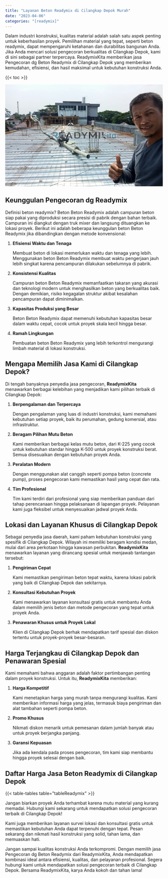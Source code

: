 ```yaml
---
title: "Layanan Beton Readymix di Cilangkap Depok Murah"
date: "2023-04-06"
categories: "[readymix]"
---
```


Dalam industri konstruksi, kualitas material adalah salah satu aspek penting untuk keberhasilan proyek. Pemilihan material yang tepat, seperti beton readymix, dapat mempengaruhi ketahanan dan durabilitas bangunan Anda. Jika Anda mencari solusi pengecoran berkualitas di Cilangkap Depok, kami di sini sebagai partner terpercaya. ReadymixKita memberikan jasa Pengecoran dg Beton Readymix di Cilangkap Depok yang memberikan kemudahan, efisiensi, dan hasil maksimal untuk kebutuhan konstruksi Anda.

{{< toc >}}

![Layanan Beton Readymix di Cilangkap Depok Murah](/images/readymix/cor-readymix-15.jpg)

## Keunggulan Pengecoran dg Readymix

Definisi beton readymix? Beton Beton Readymix adalah campuran beton siap pakai yang diproduksi secara presisi di pabrik dengan bahan terbaik. Campuran ini diangkut dengan truk mixer dan langsung dituangkan ke lokasi proyek. Berikut ini adalah beberapa keunggulan beton Beton Readymix jika dibandingkan dengan metode konvensional:

1. **Efisiensi Waktu dan Tenaga**

   Membuat beton di lokasi memerlukan waktu dan tenaga yang lebih. Menggunakan beton Beton Readymix membuat waktu pengerjaan jauh lebih singkat karena pencampuran dilakukan sebelumnya di pabrik.

2. **Konsistensi Kualitas**

   Campuran beton Beton Readymix memanfaatkan takaran yang akurasi dan teknologi modern untuk menghasilkan beton yang berkualitas baik. Dengan demikian, risiko kegagalan struktur akibat kesalahan pencampuran dapat diminimalkan.

3. **Kapasitas Produksi yang Besar**

   Beton Beton Readymix dapat memenuhi kebutuhan kapasitas besar dalam waktu cepat, cocok untuk proyek skala kecil hingga besar.

4. **Ramah Lingkungan**

   Pembuatan beton Beton Readymix yang lebih terkontrol mengurangi limbah material di lokasi konstruksi.

## Mengapa Memilih Jasa Kami di Cilangkap Depok?

Di tengah banyaknya penyedia jasa pengecoran, **ReadymixKita** menawarkan berbagai kelebihan yang menjadikan kami pilihan terbaik di Cilangkap Depok:

1. **Berpengalaman dan Terpercaya**

   Dengan pengalaman yang luas di industri konstruksi, kami memahami kebutuhan setiap proyek, baik itu perumahan, gedung komersial, atau infrastruktur.

2. **Beragam Pilihan Mutu Beton**

   Kami memberikan berbagai kelas mutu beton, dari K-225 yang cocok untuk kebutuhan standar hingga K-500 untuk proyek konstruksi berat. Semua disesuaikan dengan kebutuhan proyek Anda.

3. **Peralatan Modern**

   Dengan menggunakan alat canggih seperti pompa beton (concrete pump), proses pengecoran kami memastikan hasil yang cepat dan rata.

4. **Tim Profesional**

   Tim kami terdiri dari profesional yang siap memberikan panduan dari tahap perencanaan hingga pelaksanaan di lapangan proyek. Pelayanan kami juga fleksibel untuk menyesuaikan jadwal proyek Anda.

## Lokasi dan Layanan Khusus di Cilangkap Depok

Sebagai penyedia jasa daerah, kami paham kebutuhan konstruksi yang spesifik di Cilangkap Depok. Wilayah ini memiliki beragam kondisi medan, mulai dari area perkotaan hingga kawasan perbukitan. **ReadymixKita** menawarkan layanan yang dirancang spesial untuk menjawab tantangan tersebut:

1. **Pengiriman Cepat**

   Kami memastikan pengiriman beton tepat waktu, karena lokasi pabrik yang baik di Cilangkap Depok dan sekitarnya.

2. **Konsultasi Kebutuhan Proyek**

   Kami menawarkan layanan konsultasi gratis untuk membantu Anda dalam memilih jenis beton dan metode pengecoran yang tepat untuk proyek Anda.

3. **Penawaran Khusus untuk Proyek Lokal**

   Klien di Cilangkap Depok berhak mendapatkan tarif spesial dan diskon tertentu untuk proyek-proyek besar-besaran.

## Harga Terjangkau di Cilangkap Depok dan Penawaran Spesial

Kami memahami bahwa anggaran adalah faktor pertimbangan penting dalam proyek konstruksi. Untuk itu, **ReadymixKita** memberikan:

1. **Harga Kompetitif**

   Kami menetapkan harga yang murah tanpa mengurangi kualitas. Kami memberikan informasi harga yang jelas, termasuk biaya pengiriman dan alat tambahan seperti pompa beton.

2. **Promo Khusus**

   Nikmati diskon menarik untuk pemesanan dalam jumlah banyak atau untuk proyek berjangka panjang.

3. **Garansi Kepuasan**

   Jika ada kendala pada proses pengecoran, tim kami siap membantu hingga proyek selesai dengan baik.

## Daftar Harga Jasa Beton Readymix di Cilangkap Depok

{{< table-tables table="tableReadymix" >}}

Jangan biarkan proyek Anda terhambat karena mutu material yang kurang memadai. Hubungi kami sekarang untuk mendapatkan solusi pengecoran terbaik di Cilangkap Depok!

Kami juga memberikan layanan survei lokasi dan konsultasi gratis untuk memastikan kebutuhan Anda dapat terpenuhi dengan tepat. Pesan sekarang dan nikmati hasil konstruksi yang solid, tahan lama, dan memuaskan hati.

Jangan sampai kualitas konstruksi Anda terkompromi. Dengan memilih jasa Pengecoran dg Beton Readymix dari ReadymixKita, Anda mendapatkan kombinasi ideal antara efisiensi, kualitas, dan pelayanan profesional. Segera hubungi kami untuk mendapatkan solusi pengecoran terbaik di Cilangkap Depok. Bersama ReadymixKita, karya Anda kokoh dan tahan lama!